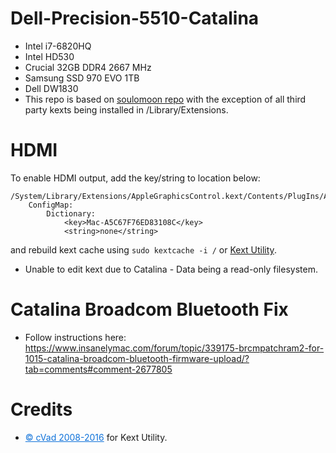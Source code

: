 # Dell-Precision-5510-Catalina
* Intel i7-6820HQ 
* Intel HD530 
* Crucial 32GB DDR4 2667 MHz
* Samsung SSD 970 EVO 1TB 
* Dell DW1830  
* This repo is based on
[soulomoon repo](https://github.com/soulomoon/Dell-Precision-5510-OSX) with the exception of all third party kexts being installed in /Library/Extensions.

# HDMI
To enable HDMI output, add the key/string to location below: 
```
/System/Library/Extensions/AppleGraphicsControl.kext/Contents/PlugIns/AppleGraphicsDevicePolicy.kext/Contents/Info.plist:
	ConfigMap:
		Dictionary:
			<key>Mac-A5C67F76ED83108C</key>
			<string>none</string>
``` 
and rebuild kext cache using 
`sudo kextcache -i /` or [Kext Utility](http://cvad-mac.narod.ru/index/0-4).

* Unable to edit kext due to Catalina - Data being a read-only filesystem. 

# Catalina Broadcom Bluetooth Fix

* Follow instructions here: https://www.insanelymac.com/forum/topic/339175-brcmpatchram2-for-1015-catalina-broadcom-bluetooth-firmware-upload/?tab=comments#comment-2677805


# Credits
- <a class="bbc_url" href="http://cvad-mac.narod.ru/" rel="nofollow external" sl-processed="1" style="color: rgb(15, 114, 218);" title="External link">© cVad 2008-2016</a> for Kext Utility.
